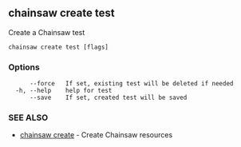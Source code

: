 ## chainsaw create test

Create a Chainsaw test

```
chainsaw create test [flags]
```

### Options

```
      --force   If set, existing test will be deleted if needed
  -h, --help    help for test
      --save    If set, created test will be saved
```

### SEE ALSO

* [chainsaw create](chainsaw_create.md)	 - Create Chainsaw resources

